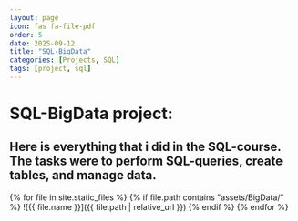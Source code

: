 ```yaml
---
layout: page
icon: fas fa-file-pdf
order: 5
date: 2025-09-12
title: "SQL-BigData"
categories: [Projects, SQL]
tags: [project, sql]
---
```


# SQL-BigData project:

## Here is everything that i did in the SQL-course. The tasks were to perform SQL-queries, create tables, and manage data.

{% for file in site.static_files %}
  {% if file.path contains "assets/BigData/" %}
![{{ file.name }}]({{ file.path | relative_url }})
{% endif %}
{% endfor %}
